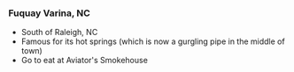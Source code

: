 ### Fuquay Varina, NC

- South of Raleigh, NC
- Famous for its hot springs (which is now a gurgling pipe in the middle of town)
- Go to eat at Aviator's Smokehouse
